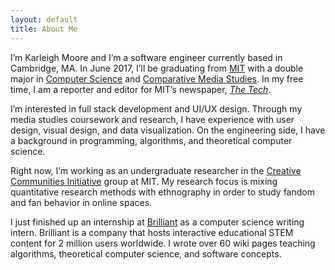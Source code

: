 ```yaml
---
layout: default
title: About Me
---
```



I’m Karleigh Moore and I’m a software engineer currently based in Cambridge, MA. In June 2017, I’ll be graduating from [MIT](http://mit.edu) with a double major in [Computer Science](http://eecs.mit.edu) and [Comparative Media Studies](http://cmsw.mit.edu). In my free time, I am a reporter and editor for MIT’s newspaper, [<i>The Tech</i>](http://thetech.com).

I’m interested in full stack development and UI/UX design. Through my media studies coursework and research, I have experience with user design, visual design, and data visualization. On the engineering side, I have a background in programming, algorithms, and theoretical computer science.

Right now, I’m working as an undergraduate researcher in the [Creative Communities Initiative](http://ccimit.mit.edu/) group at MIT. My research focus is mixing quantitative research methods with ethnography in order to study fandom and fan behavior in online spaces.

I just finished up an internship at [Brilliant](http://brilliant.org) as a computer science writing intern. Brilliant is a company that hosts interactive educational STEM content for 2 million users worldwide. I wrote over 60 wiki pages teaching algorithms, theoretical computer science, and software concepts.

